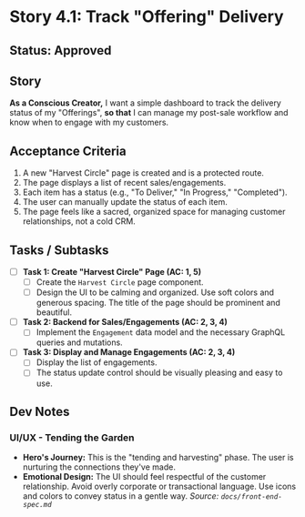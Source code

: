 # Story 4.1: Track "Offering" Delivery

## Status: Approved

## Story
**As a Conscious Creator,** I want a simple dashboard to track the delivery status of my "Offerings", **so that** I can manage my post-sale workflow and know when to engage with my customers.

## Acceptance Criteria
1.  A new "Harvest Circle" page is created and is a protected route.
2.  The page displays a list of recent sales/engagements.
3.  Each item has a status (e.g., "To Deliver," "In Progress," "Completed").
4.  The user can manually update the status of each item.
5.  The page feels like a sacred, organized space for managing customer relationships, not a cold CRM.

## Tasks / Subtasks
- [ ] **Task 1: Create "Harvest Circle" Page (AC: 1, 5)**
    - [ ] Create the `Harvest Circle` page component.
    - [ ] Design the UI to be calming and organized. Use soft colors and generous spacing. The title of the page should be prominent and beautiful.
- [ ] **Task 2: Backend for Sales/Engagements (AC: 2, 3, 4)**
    - [ ] Implement the `Engagement` data model and the necessary GraphQL queries and mutations.
- [ ] **Task 3: Display and Manage Engagements (AC: 2, 3, 4)**
    - [ ] Display the list of engagements.
    - [ ] The status update control should be visually pleasing and easy to use.

## Dev Notes
### UI/UX - Tending the Garden
*   **Hero's Journey:** This is the "tending and harvesting" phase. The user is nurturing the connections they've made.
*   **Emotional Design:** The UI should feel respectful of the customer relationship. Avoid overly corporate or transactional language. Use icons and colors to convey status in a gentle way.
    *Source: `docs/front-end-spec.md`*